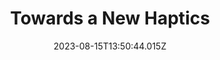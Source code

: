 ---
slug: towards-a-new-haptics
title: Towards a New Haptics
date: 2023-08-15T13:50:44.015Z
url: https://phasmidpress.org/the-empty-set/xxv-essay-bythor-tao-hansen
---